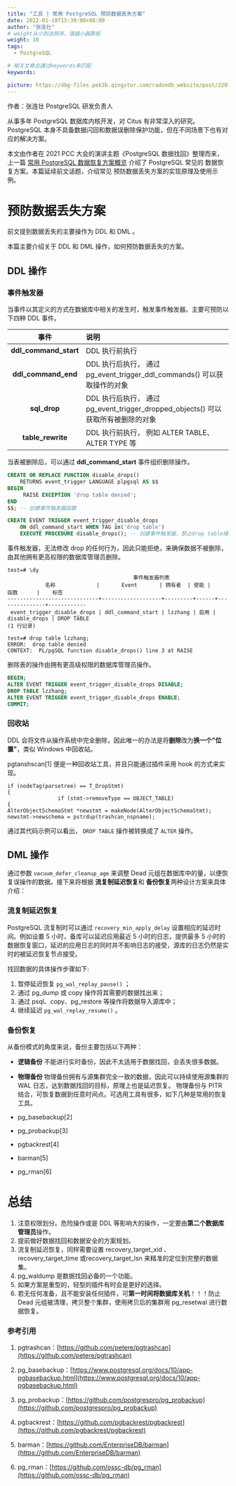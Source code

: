 ```yaml
---
title: "工具 | 常用 PostgreSQL 预防数据丢失方案"
date: 2022-01-18T15:39:00+08:00
author: "张连壮"
# weight从小到达排序，值越小越靠前
weight: 10
tags:
  - PostgreSQL

# 相关文章会通过keywords来匹配
keywords:

picture: https://dbg-files.pek3b.qingstor.com/radondb_website/post/220118_%E5%B7%A5%E5%85%B7%20%7C%20%E5%B8%B8%E7%94%A8%20PostgreSQL%20%E9%A2%84%E9%98%B2%E6%95%B0%E6%8D%AE%E4%B8%A2%E5%A4%B1%E6%96%B9%E6%A1%88/0.png
---
```


<!--more-->

作者：张连壮 PostgreSQL 研发负责人

从事多年 PostgreSQL 数据库内核开发，对 Citus 有非常深入的研究。 
PostgreSQL 本身不具备数据闪回和数据误删除保护功能，但在不同场景下也有对应的解决方案。

本文由作者在 2021 PCC 大会的演讲主题《PostgreSQL 数据找回》整理而来，上一篇 [常用 PostgreSQL 数据恢复方案概览](/posts/220112_盘点-_-常用-pg-数据恢复方案概览建议收藏/) 介绍了 PostgreSQL 常见的 数据恢复方案。本篇延续前文话题，介绍常见 预防数据丢失方案的实现原理及使用示例。

# 预防数据丢失方案

前文提到数据丢失的主要操作为 DDL 和 DML 。

本篇主要介绍关于 DDL 和 DML 操作，如何预防数据丢失的方案。

## DDL 操作

### 事件触发器

当事件以其定义的方式在数据库中相关的发生时，触发事件触发器。主要可预防以下四种 DDL 事件。

|**事件**|**说明**|
|:----:|:----|
|**ddl_command_start**|DDL 执行前执行|
|**ddl_command_end**|DDL 执行后执行， 通过 pg_event_trigger_ddl_commands() 可以获取操作的对象|
|**sql_drop**|DDL 执行后执行， 通过 pg_event_trigger_dropped_objects() 可以获取所有被删除的对象|
|**table_rewrite**|DDL 执行前执行， 例如 ALTER TABLE、ALTER TYPE 等|

当表被删除后，可以通过 **ddl_command_start** 事件组织删除操作。

```sql
CREATE OR REPLACE FUNCTION disable_drops()
    RETURNS event_trigger LANGUAGE plpgsql AS $$
BEGIN
     RAISE EXCEPTION 'drop table denied';
END
$$; -- 创建事件触发器函数

CREATE EVENT TRIGGER event_trigger_disable_drops
    ON ddl_command_start WHEN TAG in('drop table')
    EXECUTE PROCEDURE disable_drops(); -- 创建事件触发器，禁止drop table操作
```
事件触发器，无法修改 drop 的任何行为，因此只能拒绝，来确保数据不被删除，由其他拥有更高权限的数据库管理员删除。
```plain
test=# \dy
                                        事件触发器列表
            名称             |       Event       | 拥有者  | 使能 |     函数      |    标签    
-----------------------------+-------------------+---------+------+---------------+------------
 event_trigger_disable_drops | ddl_command_start | lzzhang | 启用 | disable_drops | DROP TABLE
(1 行记录)

test=# drop table lzzhang;
ERROR:  drop table denied
CONTEXT:  PL/pgSQL function disable_drops() line 3 at RAISE
```
删除表的操作由拥有更高级权限的数据库管理员操作。
```sql
BEGIN;
ALTER EVENT TRIGGER event_trigger_disable_drops DISABLE;
DROP TABLE lzzhang;
ALTER EVENT TRIGGER event_trigger_disable_drops ENABLE;
COMMIT;
```
### 回收站

DDL 会将文件从操作系统中完全删除，因此唯一的办法是将**删除**改为**换一个"位置"**，类似 Windows 中回收站。

pgtanshscan[1] 便是一种回收站工具，并且只能通过插件采用 hook 的方式来实现。

```plain
if (nodeTag(parsetree) == T_DropStmt)
{
                if (stmt->removeType == OBJECT_TABLE)
{
AlterObjectSchemaStmt *newstmt = makeNode(AlterObjectSchemaStmt);
newstmt->newschema = pstrdup(trashcan_nspname);
```
通过其代码示例可以看出， `DROP TABLE` 操作被转换成了  `ALTER`  操作。

## DML 操作

通过参数 `vacuum_defer_cleanup_age` 来调整 Dead 元组在数据库中的量，以便恢复误操作的数据。接下来将根据 **流复制延迟恢复**和 **备份恢复**两种设计方案来具体介绍：

### 流复制延迟恢复

PostgreSQL 流复制时可以通过 `recovery_min_apply_delay` 设置相应的延迟时间。例如设置 5 小时，备库可以延迟应用最近 5 小时的日志，提供最多 5 小时的数据恢复窗口，延迟的应用日志的同时并不影响日志的接受，源库的日志仍然是实时的被延迟恢复节点接受。

找回数据的具体操作步骤如下:

1. 暂停延迟恢复 `pg_wal_replay_pause()` ；
2. 通过 pg_dump 或 copy 操作将其需要的数据找出来；
3. 通过 psql、copy、pg_restore 等操作将数据导入源库中；
4. 继续延迟 `pg_wal_replay_resume()` 。
### 备份恢复

从备份模式的角度来说，备份主要包括以下两种：

* **逻辑备份** 不能进行实时备份，因此不太适用于数据找回，会丢失很多数据。
* **物理备份** 物理备份拥有与源集群完全一致的数据，因此可以持续使用源集群的 WAL 日志，达到数据找回的目标，原理上也是延迟恢复。
物理备份与 PITR 结合，可恢复数据到任意时间点。可选用工具有很多，如下几种是常用的恢复工具。

* pg_basebackup[2]
* pg_probackup[3]
* pgbackrest[4]
* barman[5]
* pg_rman[6]

# 总结

1. 注意权限划分。危险操作或是 DDL 等影响大的操作，一定要由**第二个数据库管理员**操作。
2. 提前做好数据找回和数据安全的方案规划。
3. 流复制延迟恢复，同样需要设置 recovery_target_xid 、recovery_target_time 或recovery_target_lsn 来精准的定位到完整的数据集。
4. pg_waldump 是数据找回必备的一个功能。
5. 如果方案是重型的，轻型的插件有时会是更好的选择。
6. 若无任何准备，且不能安装任何插件，可**第一时间将数据库关机**！！！防止 Dead 元组被清理，拷贝整个集群，使用拷贝后的集群用 pg_resetwal 进行数据恢复。

### 参考引用

1. pgtrashcan：[https://github.com/petere/pgtrashcan](https://github.com/petere/pgtrashcan)

2. pg_basebackup：[https://www.postgresql.org/docs/10/app-pgbasebackup.html](https://www.postgresql.org/docs/10/app-pgbasebackup.html)

3. pg_probackup：[https://github.com/postgrespro/pg_probackup](https://github.com/postgrespro/pg_probackup)

4. pgbackrest：[https://github.com/pgbackrest/pgbackrest](https://github.com/pgbackrest/pgbackrest)

5. barman：[https://github.com/EnterpriseDB/barman](https://github.com/EnterpriseDB/barman)

6. pg_rman：[https://github.com/ossc-db/pg_rman](https://github.com/ossc-db/pg_rman) 

